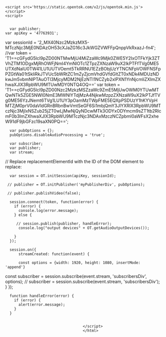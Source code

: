 <html>
  <head></head>
  <body>
    <div id='myPublisherDiv'></div>
    <div id='subscribersDiv';"></div>



    <script src='https://static.opentok.com/v2/js/opentok.min.js'></script>
    <script>


      var publisher;
    var apiKey = '47763931';
var sessionId = '2_MX40Nzc2MzkzMX5-MTczNjc3MjE0NDAzOH53cXJaZG16c3JkWGZVWFFpQnppVkRxazJ-fn4';
//var token = 'T1==cGFydG5lcl9pZD00NTMwMjU4MiZzaWc9Mjk0ZWE5Y2IxOTFkYjk3ZTVhZTM1ODgxMjRhOWFjNmI4YmNlOTc1ZTpzZXNzaW9uX2lkPTFfTVg0ME5UTXdNalU0TW41LU1UUTVOemt5TkRRNU1EZzBObjUzYTNCNFpVOWFNSFpPZGtWa01tSkliRkJTVUc5bWRtZC1mZyZjcmVhdGVfdGltZT0xNDk4MDUzNDkwJm5vbmNlPTAuOTI3MjcyMDM2NjEzNTI1NCZyb2xlPXN1YnNjcmliZXImZXhwaXJlX3RpbWU9MTUwMDY0NTQ4OQ=='
var token = 'T1==cGFydG5lcl9pZD00Nzc2MzkzMSZzaWc9ZmE5MjUwOWM0YTUwMTQwNTk5ZGE5NWI0NmE3MWNlYTdjMzA4NjkwMzpzZXNzaW9uX2lkPTJfTVg0ME56YzJNemt6TVg1LU1UY3pOamMzTWpFME5EQXpPSDUzY1hKYVpHMTZjM0prV0daVldGRnBRbnBwVmtSeGF6Si1mbjQmY3JlYXRlX3RpbWU9MTczNjc3MjIxNSZub25jZT0wLjMwNjQyNDcwMTk3ODYxODYmcm9sZT1tb2RlcmF0b3ImZXhwaXJlX3RpbWU9MTczNjc3NDAxMzczNCZpbml0aWFsX2xheW91dF9jbGFzc19saXN0PQ==';




      var pubOptions = {};
      pubOptions.disableAudioProcessing = 'true';

      var subscriber;
      var publisher;
      var stream;

// Replace replacementElementId with the ID of the DOM element to replace:

      var session = OT.initSession(apiKey, sessionId);

     // publisher = OT.initPublisher('myPublisherDiv', pubOptions);
      
     // publisher.publishVideo(false);

      session.connect(token, function(error) {
        if (error) {
          console.log(error.message);
        } else {

         // session.publish(publisher, handleError);
          console.log("output devices" + OT.getAudioOutputDevices());

        }
      });

      session.on({
          streamCreated: function(event) {

          const options = {width: 1920, height: 1080, insertMode: 'append'}
const subscriber = session.subscribe(event.stream, 'subscribersDiv', options);
         // subscriber =  session.subscribe(event.stream, 'subscribersDiv');
          }
      });

      function handleError(error) {
        if (error) {
          alert(error.message);
        }
      }


                                       </script>
                                       </html>
